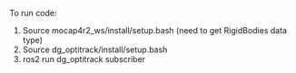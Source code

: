 To run code: 
1. Source mocap4r2_ws/install/setup.bash (need to get RigidBodies data type)
2. Source dg_optitrack/install/setup.bash
3. ros2 run dg_optitrack subscriber
